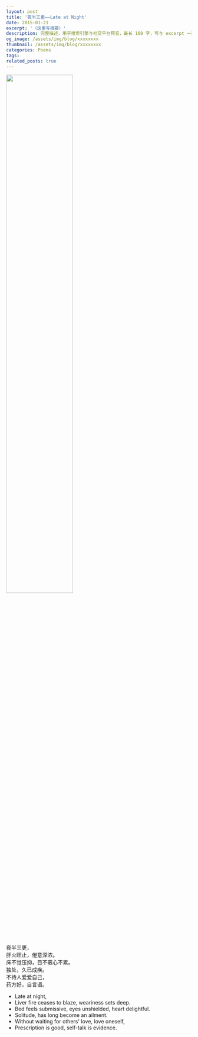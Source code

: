 ```yaml
---
layout: post
title: '夜半三更——Late at Night'
date: 2015-01-21
excerpt: '（这里写摘要）'
description: 完整描述，用于搜索引擎与社交平台预览，最长 160 字，可与 excerpt 一致
og_image: /assets/img/blog/xxxxxxxx
thumbnail: /assets/img/blog/xxxxxxxx
categories: Poems
tags: 
related_posts: true
---
```


<img src="{{ '/assets/img/blog/xxxxxxxx' | relative_url }}" style="width:60%;">

夜半三更，  
肝火旺止，倦意深浓。  
床不觉压抑，目不蔽心不累。  
独处，久已成疾。  
不待人爱爱自己，  
药方好，自言语。

- Late at night,
- Liver fire ceases to blaze, weariness sets deep.
- Bed feels submissive, eyes unshielded, heart delightful.
- Solitude, has long become an ailment.
- Without waiting for others' love, love oneself,
- Prescription is good, self-talk is evidence.